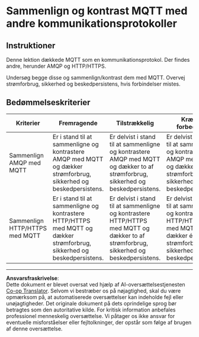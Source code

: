 <!--
CO_OP_TRANSLATOR_METADATA:
{
  "original_hash": "0d4033cdd7b5b5475c63770102e38480",
  "translation_date": "2025-08-27T21:53:55+00:00",
  "source_file": "1-getting-started/lessons/4-connect-internet/assignment.md",
  "language_code": "da"
}
-->
# Sammenlign og kontrast MQTT med andre kommunikationsprotokoller

## Instruktioner

Denne lektion dækkede MQTT som en kommunikationsprotokol. Der findes andre, herunder AMQP og HTTP/HTTPS.

Undersøg begge disse og sammenlign/kontrast dem med MQTT. Overvej strømforbrug, sikkerhed og beskedpersistens, hvis forbindelser mistes.

## Bedømmelseskriterier

| Kriterier | Fremragende | Tilstrækkelig | Kræver forbedring |
| --------- | ----------- | ------------- | ----------------- |
| Sammenlign AMQP med MQTT | Er i stand til at sammenligne og kontrastere AMQP med MQTT og dækker strømforbrug, sikkerhed og beskedpersistens. | Er delvist i stand til at sammenligne og kontrastere AMQP med MQTT og dækker to af strømforbrug, sikkerhed og beskedpersistens. | Er delvist i stand til at sammenligne og kontrastere AMQP med MQTT og dækker én af strømforbrug, sikkerhed og beskedpersistens. |
| Sammenlign HTTP/HTTPS med MQTT | Er i stand til at sammenligne og kontrastere HTTP/HTTPS med MQTT og dækker strømforbrug, sikkerhed og beskedpersistens. | Er delvist i stand til at sammenligne og kontrastere HTTP/HTTPS med MQTT og dækker to af strømforbrug, sikkerhed og beskedpersistens. | Er delvist i stand til at sammenligne og kontrastere HTTP/HTTPS med MQTT og dækker én af strømforbrug, sikkerhed og beskedpersistens. |

---

**Ansvarsfraskrivelse**:  
Dette dokument er blevet oversat ved hjælp af AI-oversættelsestjenesten [Co-op Translator](https://github.com/Azure/co-op-translator). Selvom vi bestræber os på nøjagtighed, skal du være opmærksom på, at automatiserede oversættelser kan indeholde fejl eller unøjagtigheder. Det originale dokument på dets oprindelige sprog bør betragtes som den autoritative kilde. For kritisk information anbefales professionel menneskelig oversættelse. Vi påtager os ikke ansvar for eventuelle misforståelser eller fejltolkninger, der opstår som følge af brugen af denne oversættelse.